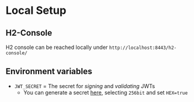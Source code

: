 # Local Setup

## H2-Console
H2 console can be reached locally under ``http://localhost:8443/h2-console/``

## Environment variables
- ``JWT_SECRET`` = The secret for *signing* and *validating* JWTs
  - You can generate a secret [here](https://www.allkeysgenerator.com/Random/Security-Encryption-Key-Generator.aspx), selecting ``256bit`` and set `HEX=true`